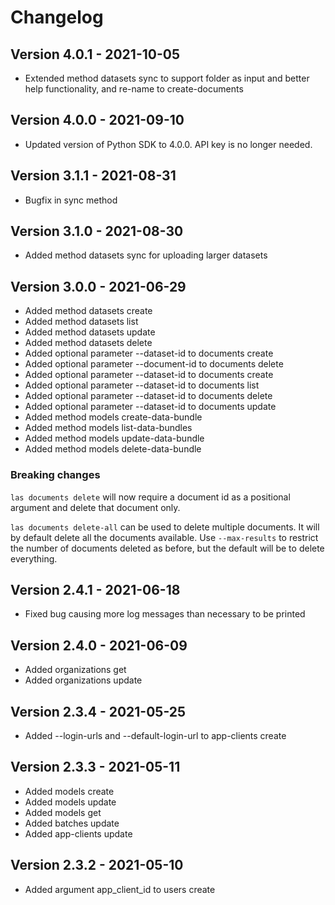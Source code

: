 # Changelog

## Version 4.0.1 - 2021-10-05

- Extended method datasets sync to support folder as input and better help functionality, and re-name to create-documents
  
## Version 4.0.0 - 2021-09-10

- Updated version of Python SDK to 4.0.0. API key is no longer needed.

## Version 3.1.1 - 2021-08-31

- Bugfix in sync method

## Version 3.1.0 - 2021-08-30

- Added method datasets sync for uploading larger datasets

## Version 3.0.0 - 2021-06-29

- Added method datasets create
- Added method datasets list
- Added method datasets update
- Added method datasets delete
- Added optional parameter --dataset-id to documents create
- Added optional parameter --document-id to documents delete
- Added optional parameter --dataset-id to documents create
- Added optional parameter --dataset-id to documents list
- Added optional parameter --dataset-id to documents delete
- Added optional parameter --dataset-id to documents update
- Added method models create-data-bundle
- Added method models list-data-bundles
- Added method models update-data-bundle
- Added method models delete-data-bundle

### Breaking changes
  `las documents delete` will now require a document id as a positional argument and delete that document only.

  `las documents delete-all` can be used to delete multiple documents. It will by default delete all the documents available.
  Use `--max-results` to restrict the number of documents deleted as before,
  but the default will be to delete everything.


## Version 2.4.1 - 2021-06-18

- Fixed bug causing more log messages than necessary to be printed

## Version 2.4.0 - 2021-06-09

- Added organizations get
- Added organizations update

## Version 2.3.4 - 2021-05-25

- Added --login-urls and --default-login-url to app-clients create

## Version 2.3.3 - 2021-05-11

- Added models create
- Added models update
- Added models get
- Added batches update
- Added app-clients update

## Version 2.3.2 - 2021-05-10

- Added argument app_client_id to users create
